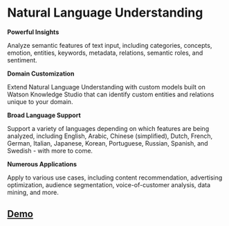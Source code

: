# Natural Language Understanding

**Powerful Insights**

 Analyze semantic features of text input, including categories, concepts, emotion, entities, keywords, metadata, relations, semantic roles, and sentiment. 

**Domain Customization** 

Extend Natural Language Understanding with custom models built on Watson Knowledge Studio that can identify custom entities and relations unique to your domain. 

**Broad Language Support** 

Support a variety of languages depending on which features are being analyzed, including English, Arabic, Chinese \(simplified\), Dutch, French, German, Italian, Japanese, Korean, Portuguese, Russian, Spanish, and Swedish - with more to come. 

**Numerous Applications** 

Apply to various use cases, including content recommendation, advertising optimization, audience segmentation, voice-of-customer analysis, data mining, and more.

## [Demo](https://natural-language-understanding-demo.ng.bluemix.net/)

